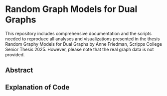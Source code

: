 # Random Graph Models for Dual Graphs

This repository includes comprehensive documentation and the scripts needed to reproduce all analyses and visualizations presented in the thesis Random Graphy Models for Dual Graphs by Anne Friedman, Scripps College Senior Thesis 2025. However, please note that the real graph data is not provided.

## Abstract

## Explanation of Code
